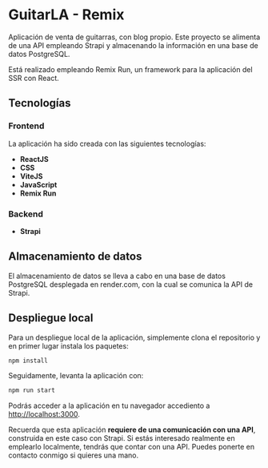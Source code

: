 # GuitarLA - Remix

Aplicación de venta de guitarras, con blog propio. Este proyecto se alimenta de una API empleando Strapi y almacenando la información en una base de datos PostgreSQL.

Está realizado empleando Remix Run, un framework para la aplicación del SSR con React.

## Tecnologías

### Frontend

La aplicación ha sido creada con las siguientes tecnologías:

- **ReactJS**
- **CSS**
- **ViteJS**
- **JavaScript**
- **Remix Run**

### Backend

- **Strapi**

## Almacenamiento de datos

El almacenamiento de datos se lleva a cabo en una base de datos PostgreSQL desplegada en render.com, con la cual se comunica la API de Strapi.

## Despliegue local

Para un despliegue local de la aplicación, simplemente clona el repositorio y en primer lugar instala los paquetes:

```bash
npm install
```

Seguidamente, levanta la aplicación con:

```bash
npm run start
```

Podrás acceder a la aplicación en tu navegador accediento a [http://localhost:3000](http://localhost:3000).

Recuerda que esta aplicación **requiere de una comunicación con una API**, construida en este caso con Strapi. Si estás interesado realmente en emplearlo localmente, tendrás que contar con una API. Puedes ponerte en contacto conmigo si quieres una mano.
